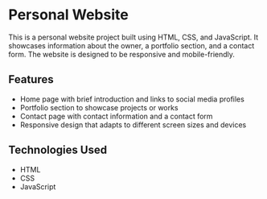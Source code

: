# Personal Website

This is a personal website project built using HTML, CSS, and JavaScript. It showcases information about the owner, a portfolio section, and a contact form. 
The website is designed to be responsive and mobile-friendly.

## Features

- Home page with brief introduction and links to social media profiles
- Portfolio section to showcase projects or works
- Contact page with contact information and a contact form
- Responsive design that adapts to different screen sizes and devices

## Technologies Used

- HTML
- CSS
- JavaScript
